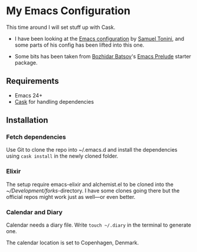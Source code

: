 My Emacs Configuration
======================

This time around I will set stuff up with Cask.

 * I have been looking at the [Emacs configuration](https://github.com/tonini/emacs.d/) by [Samuel Tonini](https://github.com/tonini), and some parts of his config has been lifted into this one.

 * Some bits has been taken from [Bozhidar Batsov](https://github.com/bbatsov)'s [Emacs Prelude](https://github.com/bbatsov/prelude) starter package.

Requirements
------------

  * Emacs 24+
  * [Cask](https://github.com/cask/cask) for handling dependencies


Installation
------------
### Fetch dependencies
Use Git to clone the repo into ~/.emacs.d and install the dependencies using `cask install` in the newly cloned folder.

### Elixir
The setup require emacs-elixir and alchemist.el to be cloned into the *~/Development/forks*-directory. I have some clones going there but the official repos might work just as well—or even better.

### Calendar and Diary
Calendar needs a diary file. Write `touch ~/.diary` in the terminal to generate one.

The calendar location is set to Copenhagen, Denmark.

